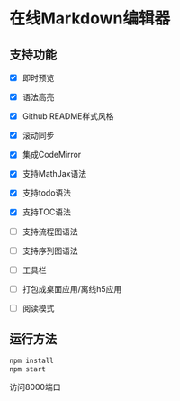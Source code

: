 # 在线Markdown编辑器

## 支持功能

- [x] 即时预览
- [x] 语法高亮
- [x] Github README样式风格
- [x] 滚动同步
- [x] 集成CodeMirror
- [x] 支持MathJax语法
- [x] 支持todo语法
- [x] 支持TOC语法
- [ ] 支持流程图语法
- [ ] 支持序列图语法
- [ ] 工具栏
- [ ] 打包成桌面应用/离线h5应用
- [ ] 阅读模式


## 运行方法

```bash
npm install
npm start
```
访问8000端口
